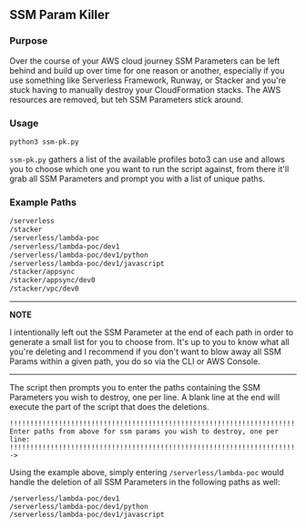 ## SSM Param Killer

### Purpose

Over the course of your AWS cloud journey SSM Parameters can be left behind and build up over time for one reason or another, especially if you use something like Serverless Framework, Runway, or Stacker and you're stuck having to manually destroy your CloudFormation stacks. The AWS resources are removed, but teh SSM Parameters stick around.

### Usage
```bash
python3 ssm-pk.py
```

```ssm-pk.py``` gathers a list of the available profiles boto3 can use and allows you to choose which one you want to run the script against, from there it'll grab all SSM Parameters and prompt you with a list of unique paths.


### Example Paths
```bash
/serverless
/stacker
/serverless/lambda-poc
/serverless/lambda-poc/dev1
/serverless/lambda-poc/dev1/python
/serverless/lambda-poc/dev1/javascript
/stacker/appsync
/stacker/appsync/dev0
/stacker/vpc/dev0
```
---
**NOTE**

I intentionally left out the SSM Parameter at the end of each path in order to generate a small list for you to choose from. It's up to you to know what all you're deleting and I recommend if you don't want to blow away all SSM Params within a given path, you do so via the CLI or AWS Console.

---

The script then prompts you to enter the paths containing the SSM Parameters you wish to destroy, one per line. A blank line at the end will execute the part of the script that does the deletions.

```
!!!!!!!!!!!!!!!!!!!!!!!!!!!!!!!!!!!!!!!!!!!!!!!!!!!!!!!!!!!!!!!!!!!!!!!!!!!!!!!!
Enter paths from above for ssm params you wish to destroy, one per line: 
!!!!!!!!!!!!!!!!!!!!!!!!!!!!!!!!!!!!!!!!!!!!!!!!!!!!!!!!!!!!!!!!!!!!!!!!!!!!!!!!
-> 
```

Using the example above, simply entering ```/serverless/lambda-poc``` would handle the deletion of all SSM Parameters in the following paths as well:

```
/serverless/lambda-poc/dev1
/serverless/lambda-poc/dev1/python
/serverless/lambda-poc/dev1/javascript
```